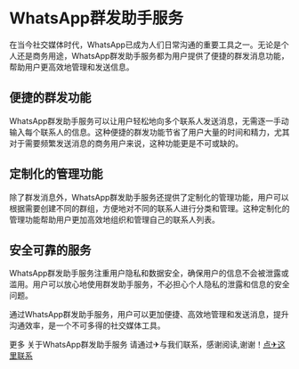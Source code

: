 # WhatsApp群发助手服务

在当今社交媒体时代，WhatsApp已成为人们日常沟通的重要工具之一。无论是个人还是商务用途，WhatsApp群发助手服务都为用户提供了便捷的群发消息功能，帮助用户更高效地管理和发送信息。

## 便捷的群发功能

WhatsApp群发助手服务可以让用户轻松地向多个联系人发送消息，无需逐一手动输入每个联系人的信息。这种便捷的群发功能节省了用户大量的时间和精力，尤其对于需要频繁发送消息的商务用户来说，这种功能更是不可或缺的。

## 定制化的管理功能

除了群发消息外，WhatsApp群发助手服务还提供了定制化的管理功能，用户可以根据需要创建不同的群组，方便地对不同的联系人进行分类和管理。这种定制化的管理功能帮助用户更加高效地组织和管理自己的联系人列表。

## 安全可靠的服务

WhatsApp群发助手服务注重用户隐私和数据安全，确保用户的信息不会被泄露或滥用。用户可以放心地使用群发助手服务，不必担心个人隐私的泄露和信息的安全问题。

通过WhatsApp群发助手服务，用户可以更加便捷、高效地管理和发送消息，提升沟通效率，是一个不可多得的社交媒体工具。

更多 关于WhatsApp群发助手服务 请通过✈与我们联系，感谢阅读,谢谢！[点✈这里联系](https://acc.k02.cc)